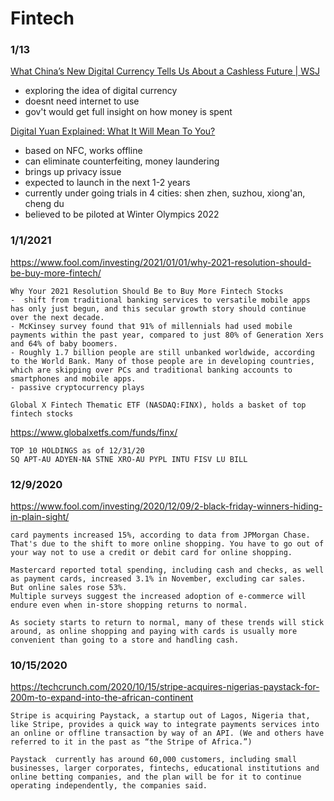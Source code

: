 # Fintech


### 1/13
[What China’s New Digital Currency Tells Us About a Cashless Future | WSJ](https://www.youtube.com/watch?v=_PFezEM_Mgg)
- exploring the idea of digital currency
- doesnt need internet to use
- gov't would get full insight on how money is spent

[Digital Yuan Explained: What It Will Mean To You?](https://www.youtube.com/watch?v=s4tSP9-o7ZQ)
- based on NFC, works offline
- can eliminate counterfeiting, money laundering
- brings up privacy issue
- expected to launch in the next 1-2 years
- currently under going trials in 4 cities: shen zhen, suzhou, xiong'an, cheng du
- believed to be piloted at Winter Olympics 2022


### 1/1/2021
https://www.fool.com/investing/2021/01/01/why-2021-resolution-should-be-buy-more-fintech/
```
Why Your 2021 Resolution Should Be to Buy More Fintech Stocks
-  shift from traditional banking services to versatile mobile apps has only just begun, and this secular growth story should continue over the next decade.
- McKinsey survey found that 91% of millennials had used mobile payments within the past year, compared to just 80% of Generation Xers and 64% of baby boomers.
- Roughly 1.7 billion people are still unbanked worldwide, according to the World Bank. Many of those people are in developing countries, which are skipping over PCs and traditional banking accounts to smartphones and mobile apps.
- passive cryptocurrency plays

Global X Fintech Thematic ETF (NASDAQ:FINX), holds a basket of top fintech stocks
```
https://www.globalxetfs.com/funds/finx/
```
TOP 10 HOLDINGS as of 12/31/20
SQ APT-AU ADYEN-NA STNE XRO-AU PYPL INTU FISV LU BILL
```


### 12/9/2020
https://www.fool.com/investing/2020/12/09/2-black-friday-winners-hiding-in-plain-sight/
```
card payments increased 15%, according to data from JPMorgan Chase.
That's due to the shift to more online shopping. You have to go out of your way not to use a credit or debit card for online shopping.

Mastercard reported total spending, including cash and checks, as well as payment cards, increased 3.1% in November, excluding car sales.
But online sales rose 53%.
Multiple surveys suggest the increased adoption of e-commerce will endure even when in-store shopping returns to normal.

As society starts to return to normal, many of these trends will stick around, as online shopping and paying with cards is usually more convenient than going to a store and handling cash.
```


### 10/15/2020
https://techcrunch.com/2020/10/15/stripe-acquires-nigerias-paystack-for-200m-to-expand-into-the-african-continent
```
Stripe is acquiring Paystack, a startup out of Lagos, Nigeria that, like Stripe, provides a quick way to integrate payments services into an online or offline transaction by way of an API. (We and others have referred to it in the past as “the Stripe of Africa.”)

Paystack  currently has around 60,000 customers, including small businesses, larger corporates, fintechs, educational institutions and online betting companies, and the plan will be for it to continue operating independently, the companies said.
```
